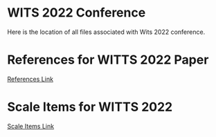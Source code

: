 # WITS 2022 Conference
Here is the location of all files associated with Wits 2022 conference.

# References for WITTS 2022 Paper
[References Link](https://github.com/anonymousgroundhog/Wits/blob/main/References%20wits.pdf)
# Scale Items for WITTS 2022
[Scale Items Link](https://github.com/anonymousgroundhog/Wits/blob/main/Appendix%20Primary%20and%20Secondary%20Control.pdf)
